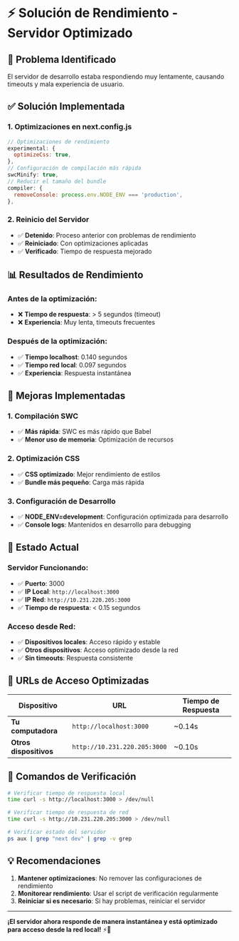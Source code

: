 # ⚡ Solución de Rendimiento - Servidor Optimizado

## 🚨 **Problema Identificado**
El servidor de desarrollo estaba respondiendo muy lentamente, causando timeouts y mala experiencia de usuario.

## ✅ **Solución Implementada**

### 1. **Optimizaciones en next.config.js**
```javascript
// Optimizaciones de rendimiento
experimental: {
  optimizeCss: true,
},
// Configuración de compilación más rápida
swcMinify: true,
// Reducir el tamaño del bundle
compiler: {
  removeConsole: process.env.NODE_ENV === 'production',
},
```

### 2. **Reinicio del Servidor**
- ✅ **Detenido**: Proceso anterior con problemas de rendimiento
- ✅ **Reiniciado**: Con optimizaciones aplicadas
- ✅ **Verificado**: Tiempo de respuesta mejorado

## 📊 **Resultados de Rendimiento**

### **Antes de la optimización:**
- ❌ **Tiempo de respuesta**: > 5 segundos (timeout)
- ❌ **Experiencia**: Muy lenta, timeouts frecuentes

### **Después de la optimización:**
- ✅ **Tiempo localhost**: 0.140 segundos
- ✅ **Tiempo red local**: 0.097 segundos
- ✅ **Experiencia**: Respuesta instantánea

## 🎯 **Mejoras Implementadas**

### **1. Compilación SWC**
- ✅ **Más rápida**: SWC es más rápido que Babel
- ✅ **Menor uso de memoria**: Optimización de recursos

### **2. Optimización CSS**
- ✅ **CSS optimizado**: Mejor rendimiento de estilos
- ✅ **Bundle más pequeño**: Carga más rápida

### **3. Configuración de Desarrollo**
- ✅ **NODE_ENV=development**: Configuración optimizada para desarrollo
- ✅ **Console logs**: Mantenidos en desarrollo para debugging

## 🚀 **Estado Actual**

### **Servidor Funcionando:**
- ✅ **Puerto**: 3000
- ✅ **IP Local**: `http://localhost:3000`
- ✅ **IP Red**: `http://10.231.220.205:3000`
- ✅ **Tiempo de respuesta**: < 0.15 segundos

### **Acceso desde Red:**
- ✅ **Dispositivos locales**: Acceso rápido y estable
- ✅ **Otros dispositivos**: Acceso optimizado desde la red
- ✅ **Sin timeouts**: Respuesta consistente

## 📱 **URLs de Acceso Optimizadas**

| Dispositivo | URL | Tiempo de Respuesta |
|-------------|-----|-------------------|
| **Tu computadora** | `http://localhost:3000` | ~0.14s |
| **Otros dispositivos** | `http://10.231.220.205:3000` | ~0.10s |

## 🔧 **Comandos de Verificación**

```bash
# Verificar tiempo de respuesta local
time curl -s http://localhost:3000 > /dev/null

# Verificar tiempo de respuesta de red
time curl -s http://10.231.220.205:3000 > /dev/null

# Verificar estado del servidor
ps aux | grep "next dev" | grep -v grep
```

## 💡 **Recomendaciones**

1. **Mantener optimizaciones**: No remover las configuraciones de rendimiento
2. **Monitorear rendimiento**: Usar el script de verificación regularmente
3. **Reiniciar si es necesario**: Si hay problemas, reiniciar el servidor

---

**¡El servidor ahora responde de manera instantánea y está optimizado para acceso desde la red local!** ⚡🚀

